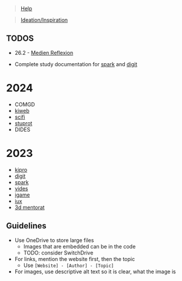 > [Help](/help)

> [Ideation/Inspiration](/ideation)

## TODOS
- 26.2 - [Medien Reflexion](https://di-wiki.ch/di/ba23/idcl2/medien-reflexion)


- Complete study documentation for [spark](/spark) and [digit](/digit)

# 2024
- COMGD
- [kiweb](/kiweb)
- [scifi](/scifi)
- [stuprot](/stuprot)
- DIDES

# 2023
- [kipro](/kipro)
- [digit](/digit)
- [spark](/spark)
- [vides](/vides)
- [igame](/igame)
- [iux](/iux)
- [3d mentorat](/3d_mentorat)

## Guidelines

- Use OneDrive to store large files
  - Images that are embedded can be in the code
  - TODO: consider SwitchDrive
- For links, mention the website first, then the topic
  - Use `[Website] - [Author] - [Topic]`
- For images, use descriptive alt text so it is clear, what the image is